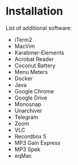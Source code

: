 # Installation

List of additional software:
- iTerm2
- MacVim
- Karabiner-Elements
- Acrobat Reader
- Coconut Battery
- Menu Meters
- Docker
- Java
- Google Chrome
- Google Drive
- Monosnap
- Unarchiver
- Telegram
- Zoom
- VLC
- Recordbox 5
- MP3 Gain Express
- MP3 Spek
- eqMac
